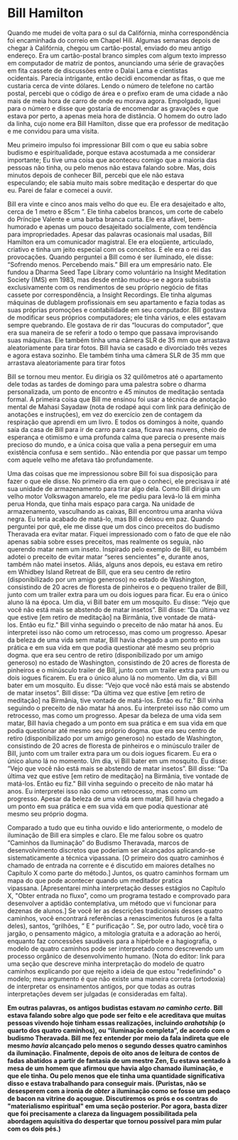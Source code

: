 # Bill Hamilton

Quando me mudei de volta para o sul da Califórnia, minha correspondência foi encaminhada do correio em Chapel Hill. Algumas semanas depois de chegar à Califórnia, chegou um cartão-postal, enviado do meu antigo endereço. Era um cartão-postal branco simples com algum texto impresso em computador de matriz de pontos, anunciando uma série de gravações em fita cassete de discussões entre o Dalai Lama e cientistas ocidentais. Parecia intrigante, então decidi encomendar as fitas, o que me custaria cerca de vinte dólares. Lendo o número de telefone no cartão postal, percebi que o código de área e o prefixo eram de uma cidade a não mais de meia hora de carro de onde eu morava agora. Empolgado, liguei para o número e disse que gostaria de encomendar as gravações  e que estava por perto, a apenas meia hora de distância. O homem do outro lado da linha, cujo nome era Bill Hamilton, disse que era professor de meditação e me convidou para uma visita.

Meu primeiro impulso foi impressionar Bill com o que eu sabia sobre budismo e espiritualidade, porque estava acostumada a me considerar importante; Eu tive uma coisa que aconteceu comigo que a maioria das pessoas não tinha, ou pelo menos não estava falando sobre. Mas, dois minutos depois de conhecer Bill, percebi que ele não estava especulando; ele sabia muito mais sobre meditação e despertar do que eu. Parei de falar e comecei a ouvir.

Bill era vinte e cinco anos mais velho do que eu. Ele era desajeitado e alto, cerca de 1 metro e 85cm ”. Ele tinha cabelos brancos, um corte de cabelo do Príncipe Valente e uma barba branca curta. Ele era afável, bem-humorado e apenas um pouco desajeitado socialmente, com tendência para impropriedades. Apesar das palavras ocasionais mal usadas, Bill Hamilton era um comunicador magistral. Ele era eloqüente, articulado, criativo e tinha um jeito especial com os conceitos. E ele era o rei das provocações. Quando perguntei a Bill como é ser iluminado, ele disse: “Sofrendo menos. Percebendo mais.” Bill era um empresário nato. Ele fundou a Dharma Seed Tape Library como voluntário na Insight Meditation Society (IMS) em 1983, mas desde então mudou-se e agora subsistia exclusivamente com os rendimentos de seu próprio negócio de fitas cassete por correspondência, a Insight Recordings. Ele tinha algumas máquinas de dublagem profissionais em seu apartamento e fazia todas as suas próprias promoções e contabilidade em seu computador. Bill gostava de modificar seus próprios computadores; ele tinha vários, e eles estavam sempre quebrando. Ele gostava de rir das “loucuras do computador”, que era sua maneira de se referir a todo o tempo que passava improvisando suas máquinas. Ele também tinha uma câmera SLR de 35 mm que arrastava aleatoriamente para tirar fotos. Bill havia se casado e divorciado três vezes e agora estava sozinho. Ele também tinha uma câmera SLR de 35 mm que arrastava aleatoriamente para tirar fotos

Bill se tornou meu mentor. Eu dirigia os 32 quilômetros até o apartamento dele todas as tardes de domingo para uma palestra sobre o dharma personalizada, um ponto de encontro e 45 minutos de meditação sentada formal. A primeira coisa que Bill me ensinou foi usar a técnica de anotação mental de Mahasi Sayadaw (nota de rodapé aqui com link para definição de anotações e instruções), em vez do exercício zen de contagem da respiração que aprendi em um livro. E todos os domingos à noite, quando saía da casa de Bill para ir de carro para casa, ficava nas nuvens, cheio de esperança e otimismo e uma profunda calma que parecia o presente mais precioso do mundo, e a única coisa que valia a pena perseguir em uma existência confusa e sem sentido.. Não entendia por que passar um tempo com aquele velho me afetava tão profundamente.

Uma das coisas que me impressionou sobre Bill foi sua disposição para fazer o que ele disse. No primeiro dia em que o conheci, ele precisava ir até sua unidade de armazenamento para tirar algo dela. Como Bill dirigia um velho motor Volkswagon amarelo, ele me pediu para levá-lo lá em minha perua Honda, que tinha mais espaço para carga. Na unidade de armazenamento, vasculhando as caixas, Bill encontrou uma aranha viúva negra. Eu teria acabado de matá-lo, mas Bill o deixou em paz. Quando perguntei por quê, ele me disse que um dos cinco preceitos do budismo Theravada era evitar matar. Fiquei impressionado com o fato de que ele não apenas sabia sobre esses preceitos, mas realmente os seguia, não querendo matar nem um inseto. Inspirado pelo exemplo de Bill, eu também adotei o preceito de evitar matar “seres sencientes” e, durante anos, também não matei insetos. Aliás, alguns anos depois, eu estava em retiro em Whidbey Island Retreat de Bill, que era seu centro de retiro (disponibilizado por um amigo generoso) no estado de Washington, consistindo de 20 acres de floresta de pinheiros e o pequeno trailer de Bill, junto com um trailer extra para um ou dois iogues para ficar. Eu era o único aluno lá na época. Um dia, vi Bill bater em um mosquito. Eu disse: “Vejo que você não está mais se abstendo de matar insetos”. Bill disse: “Da última vez que estive [em retiro de meditação] na Birmânia, tive vontade de matá-los. Então eu fiz." Bill vinha seguindo o preceito de não matar há anos. Eu interpretei isso não como um retrocesso, mas como um progresso. Apesar da beleza de uma vida sem matar, Bill havia chegado a um ponto em sua prática e em sua vida em que podia questionar até mesmo seu próprio dogma. que era seu centro de retiro (disponibilizado por um amigo generoso) no estado de Washington, consistindo de 20 acres de floresta de pinheiros e o minúsculo trailer de Bill, junto com um trailer extra para um ou dois iogues ficarem. Eu era o único aluno lá no momento. Um dia, vi Bill bater em um mosquito. Eu disse: “Vejo que você não está mais se abstendo de matar insetos”. Bill disse: “Da última vez que estive [em retiro de meditação] na Birmânia, tive vontade de matá-los. Então eu fiz." Bill vinha seguindo o preceito de não matar há anos. Eu interpretei isso não como um retrocesso, mas como um progresso. Apesar da beleza de uma vida sem matar, Bill havia chegado a um ponto em sua prática e em sua vida em que podia questionar até mesmo seu próprio dogma. que era seu centro de retiro (disponibilizado por um amigo generoso) no estado de Washington, consistindo de 20 acres de floresta de pinheiros e o minúsculo trailer de Bill, junto com um trailer extra para um ou dois iogues ficarem. Eu era o único aluno lá no momento. Um dia, vi Bill bater em um mosquito. Eu disse: “Vejo que você não está mais se abstendo de matar insetos”. Bill disse: “Da última vez que estive [em retiro de meditação] na Birmânia, tive vontade de matá-los. Então eu fiz." Bill vinha seguindo o preceito de não matar há anos. Eu interpretei isso não como um retrocesso, mas como um progresso. Apesar da beleza de uma vida sem matar, Bill havia chegado a um ponto em sua prática e em sua vida em que podia questionar até mesmo seu próprio dogma. 

Comparado a tudo que eu tinha ouvido e lido anteriormente, o modelo de iluminação de Bill era simples e claro. Ele me falou sobre os quatro “Caminhos da Iluminação” do Budismo Theravada, marcos de desenvolvimento discretos que poderiam ser alcançados aplicando-se sistematicamente a técnica vipassana. [O primeiro dos quatro caminhos é chamado de entrada na corrente e é discutido em maiores detalhes no Capítulo X como parte do método.] Juntos, os quatro caminhos formam um mapa do que pode acontecer quando um meditador pratica vipassana. [Apresentarei minha interpretação desses estágios no Capítulo X, "Obter entrada no fluxo", como um programa testado e comprovado para desenvolver a aptidão contemplativa, um método que vi funcionar para dezenas de alunos.] Se você ler as descrições tradicionais desses quatro caminhos, você encontrará referências a renascimentos futuros (e a falta deles), santos, “grilhões, ” E “ purificação ”. Se, por outro lado, você tira o jargão, o pensamento mágico, a mitologia gratuita e a adoração ao herói, enquanto faz concessões saudáveis ​​para a hipérbole e a hagiografia, o modelo de quatro caminhos pode ser interpretado como descrevendo um processo orgânico de desenvolvimento humano. (Nota do editor: link para uma seção que descreve minha interpretação do modelo de quatro caminhos explicando por que rejeito a ideia de que estou "redefinindo" o modelo; meu argumento é que não existe uma maneira correta (ortodoxia) de interpretar os ensinamentos antigos, por que todas as outras interpretações devem ser julgadas (e consideradas em falta).

**Em outras palavras, os antigos budistas estavam _no caminho certo_. Bill estava falando sobre algo que pode ser feito e ele acreditava que muitas pessoas vivendo hoje tinham essas realizações, incluindo _arahatship_ (o quarto dos quatro caminhos), ou “iluminação completa”, de acordo com o budismo Theravada. Bill me fez entender por meio da fala indireta que ele mesmo _havia_ alcançado pelo menos o segundo desses quatro caminhos da iluminação. Finalmente, depois de oito anos de leitura de contos de fadas abatidos a partir de fantasia de um mestre Zen, Eu estava sentado à mesa de um homem que afirmou que havia algo chamado iluminação, e que ele tinha. Ou pelo menos que ele tinha uma quantidade significativa disso e estava trabalhando para conseguir mais. (Puristas, não se desesperem com a ironia de _obter_ a iluminação como se fosse um pedaço de bacon na vitrine do açougue. Discutiremos os prós e os contras do "materialismo espiritual" em uma seção posterior. Por agora, basta dizer que foi precisamente a clareza da linguagem possibilitada pela abordagem aquisitiva do despertar que tornou possível para mim pular com os dois pés.)**